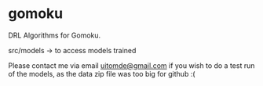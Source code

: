 # gomoku
DRL Algorithms for Gomoku.

src/models -> to access models trained  

Please contact me via email uitomde@gmail.com if you wish to do a test run of the models, as the data zip file was too big for github :(

